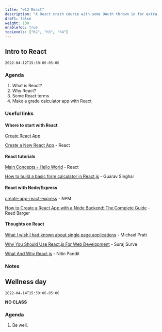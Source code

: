 ```yaml
---
title: "w13 React"
description: "A React crash course with some OAuth thrown in for extra fun."
draft: false
weight: 130
enableToc: true
tocLevels: ["h2", "h3", "h4"]
---
```


## Intro to React

`2022-04-12T15:30:00-05:00`

### Agenda

1. What is React?
2. Why React?
3. Some React terms
4. Make a grade calculator app with React

### Useful links

#### Where to start with React

[Create React App](https://create-react-app.dev/)

[Create a New React App](https://reactjs.org/docs/create-a-new-react-app.html) - React

#### React tutorials

[Main Concepts - Hello World](https://reactjs.org/docs/hello-world.html) - React

[How to build a basic form calculator in React.js](https://www.pluralsight.com/guides/how-to-build-a-basic-form-calculator-in-reactjs) - Guarav Singhal

#### React with Node/Express

[create-app-react-express](https://www.npmjs.com/package/create-app-react-express) - NPM

[How to Create a React App with a Node Backend: The Complete Guide](https://www.freecodecamp.org/news/how-to-create-a-react-app-with-a-node-backend-the-complete-guide/) - Reed Barger

#### Thoughts on React

[What I wish I had known about single page applications](https://stackoverflow.blog/2021/12/28/what-i-wish-i-had-known-about-single-page-applications/) - Michael Pratt

[Why You Should Use React.js For Web Development](https://www.freecodecamp.org/news/why-use-react-for-web-development/) - Suraj Surve

[What And Why React.js](https://www.c-sharpcorner.com/article/what-and-why-reactjs/) - Nitin Pandit

### Notes



## Wellness day

`2022-04-14T15:30:00-05:00`

**NO CLASS**

### Agenda

1. Be well.
